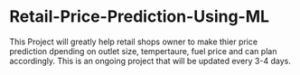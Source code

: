 # Retail-Price-Prediction-Using-ML
This Project will greatly help retail shops owner to make thier price prediction dpending on outlet size, tempertaure, fuel price and can plan accordingly.
This is an ongoing project that will be updated every 3-4 days.
